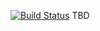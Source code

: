 [![Build Status](https://travis-ci.org/toolisticon/byoct.svg?branch=master)](https://travis-ci.org/toolisticon/byoct)
TBD